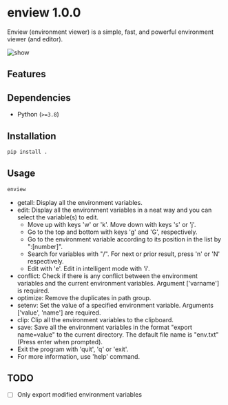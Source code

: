 # enview 1.0.0

Enview (environment viewer) is a simple, fast, and powerful environment viewer (and editor).

![show](resources/show.gif)

## Features

## Dependencies
* Python (`>=3.8`)

## Installation

```bash
pip install .
```

## Usage

```bash
enview
```
* getall: Display all the environment variables.
* edit: Display all the environment variables in a neat way and you can select the variable(s) to edit. 
  * Move up with keys 'w' or 'k'. Move down with keys 's' or 'j'. 
  * Go to the top and bottom with keys 'g' and 'G', respectively.
  * Go to the environment variable according to its position in the list by ":[number]".
  * Search for variables with "/". For next or prior result, press 'n' or 'N' respectively.
  * Edit with 'e'. Edit in intelligent mode with 'i'.
* conflict: Check if there is any conflict between the environment variables and the current environment variables. Argument ['varname'] is required.
* optimize: Remove the duplicates in path group. 
* setenv: Set the value of a specified environment variable. Arguments ['value', 'name'] are required.
* clip: Clip all the environment variables to the clipboard.
* save: Save all the environment variables in the format "export name=value" to the current directory. The default file name is "env.txt"(Press enter when prompted).
* Exit the program with 'quit', 'q' or 'exit'.
* For more information, use 'help' command.

## TODO
- [ ] Only export modified environment variables